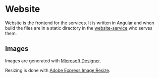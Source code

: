 # Website

Website is the frontend for the services.
It is written in Angular and when build the files are in a static directory in the [website-service](Website-Service.md) who serves them.

## Images

Images are generated with [Microsoft Designer](https://designer.microsoft.com/image-creator).

Resizing is done with [Adobe Express Image Resize](https://www.adobe.com/express/feature/image/resize).